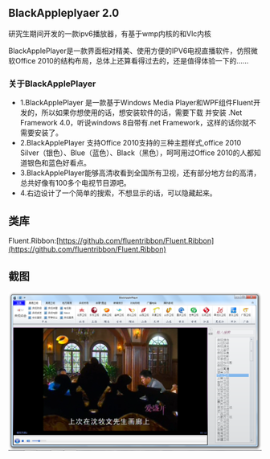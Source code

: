 ## BlackAppleplyaer 2.0
研究生期间开发的一款ipv6播放器，有基于wmp内核的和Vlc内核
 
BlackApplePlayer是一款界面相对精美、使用方便的IPV6电视直播软件，仿照微软Office 2010的结构布局，总体上还算看得过去的，还是值得体验一下的……
### 关于BlackApplePlayer

  * 1.BlackApplePlayer 是一款基于Windows Media Player和WPF组件Fluent开发的，所以如果你想使用的话，想安装软件的话，需要下载 并安装 .Net Framework 4.0，听说windows 8自带有.net Framework，这样的话你就不需要安装了。
  * 2.BlackApplePlayer 支持Office 2010支持的三种主题样式,office 2010 Silver（银色）、Blue（蓝色）、Black（黑色），呵呵用过Office 2010的人都知道银色和蓝色好看点。
  * 3.BlackApplePlayer能够高清收看到全国所有卫视，还有部分地方台的高清，总共好像有100多个电视节目源吧。
  * 4.右边设计了一个简单的搜索，不想显示的话，可以隐藏起来。

## 类库
Fluent.Ribbon:[https://github.com/fluentribbon/Fluent.Ribbon](https://github.com/fluentribbon/Fluent.Ribbon)
## 截图
   ![BlackApplePlayer](./Screen/blackappleplayer2.png)
